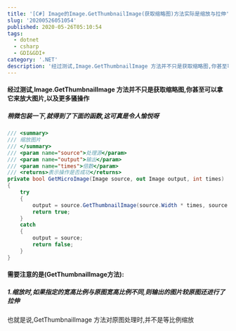 ```yaml
---
title: '[C#] Image的Image.GetThumbnailImage(获取缩略图)方法实际是缩放与拉伸'
slug: '20200526051054'
published: 2020-05-26T05:10:54
tags:
  - dotnet
  - csharp
  - GDI&GDI+
category: '.NET'
description: '经过测试,Image.GetThumbnailImage 方法并不只是获取缩略图,你甚至可以拿它来放大图片,以及更多骚操作稍微包装一下,就得到了下面的函数,这可真是令人愉悦呀/// <summary>/// 缩放图片/// </summary>/// <param name="source">处理源</param>/// <param name="output">输出</param>/// <param name="'
---
```


#### 经过测试,Image.GetThumbnailImage 方法并不只是获取缩略图,你甚至可以拿它来放大图片,以及更多骚操作

##### 稍微包装一下,就得到了下面的函数,这可真是令人愉悦呀


```csharp
/// <summary>
/// 缩放图片
/// </summary>
/// <param name="source">处理源</param>
/// <param name="output">输出</param>
/// <param name="times">倍数</param>
/// <returns>表示操作是否成功</returns>
private bool GetMicroImage(Image source, out Image output, int times)
{
    try
    {
        output = source.GetThumbnailImage(source.Width * times, source.Height * times , () => false, IntPtr.Zero);
        return true;
    }
    catch
    {
        output = source;
        return false;
    }
}

```

#### 需要注意的是(GetThumbnailImage方法):

##### 1.缩放时,如果指定的宽高比例与原图宽高比例不同,则输出的图片较原图还进行了拉伸

也就是说,GetThumbnailImage 方法对原图处理时,并不是等比例缩放
